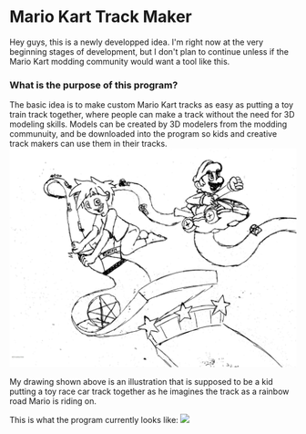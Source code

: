 # Mario Kart Track Maker
Hey guys, this is a newly developped idea. I'm right now at the very beginning stages of development, but I don't plan to continue unless if the Mario Kart modding community would want a tool like this.

<h3>What is the purpose of this program?</h3>
The basic idea is to make custom Mario Kart tracks as easy as putting a toy train track together, where people can make a track without the need for 3D modeling skills. Models can be created by 3D modelers from the modding communuity, and be downloaded into the program so kids and creative track makers can use them in their tracks.

<img src="https://github.com/John10v10/MKTrackMaker/raw/master/Image%20(19).jpg">

My drawing shown above is an illustration that is supposed to be a kid putting a toy race car track together as he imagines the track as a rainbow road Mario is riding on.


This is what the program currently looks like: <img src="https://snag.gy/upm6Bj.jpg" width="80%">
